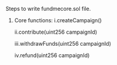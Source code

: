 Steps to write fundmecore.sol file.
1. Core functions:
   i.createCampaign()

   ii.contribute(uint256 campaignId)

   iii.withdrawFunds(uint256 campaignId)

   iv.refund(uint256 campaignId)